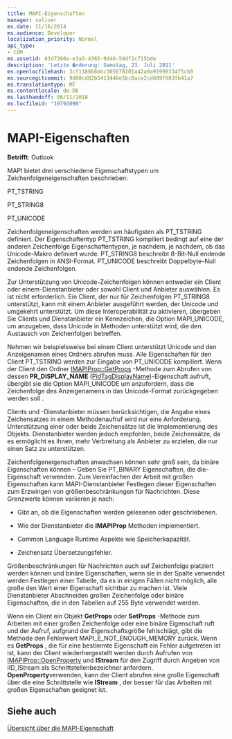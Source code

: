 ```yaml
---
title: MAPI-Eigenschaften
manager: soliver
ms.date: 11/16/2014
ms.audience: Developer
localization_priority: Normal
api_type:
- COM
ms.assetid: 63d7360a-e3a3-4365-9d46-50df1c715bde
description: 'Letzte �nderung: Samstag, 23. Juli 2011'
ms.openlocfilehash: 3cf118866bbc305678201a42a9a91998334f5cb0
ms.sourcegitcommit: 9d60cd82b5413446e5bc8ace2cd689f683fb41a7
ms.translationtype: MT
ms.contentlocale: de-DE
ms.lasthandoff: 06/11/2018
ms.locfileid: "19793090"
---
```

# <a name="mapi-string-properties"></a>MAPI-Eigenschaften

  
  
**Betrifft**: Outlook 
  
MAPI bietet drei verschiedene Eigenschaftstypen um Zeichenfolgeneigenschaften beschrieben:
  
PT_TSTRING
  
PT_STRING8
  
PT_UNICODE
  
Zeichenfolgeneigenschaften werden am häufigsten als PT_TSTRING definiert. Der Eigenschaftentyp PT_TSTRING kompiliert bedingt auf eine der anderen Zeichenfolge Eigenschaftentypen, je nachdem, je nachdem, ob das Unicode-Makro definiert wurde. PT_STRING8 beschreibt 8-Bit-Null endende Zeichenfolgen in ANSI-Format. PT_UNICODE beschreibt Doppelbyte-Null endende Zeichenfolgen. 
  
Zur Unterstützung von Unicode-Zeichenfolgen können entweder ein Client oder einem-Dienstanbieter oder sowohl Client und Anbieter auswählen. Es ist nicht erforderlich. Ein Client, der nur für Zeichenfolgen PT_STRING8 unterstützt, kann mit einem Anbieter ausgeführt werden, der Unicode und umgekehrt unterstützt. Um diese Interoperabilität zu aktivieren, übergeben Sie Clients und Dienstanbieter ein Kennzeichen, die Option MAPI_UNICODE, um anzugeben, dass Unicode in Methoden unterstützt wird, die den Austausch von Zeichenfolgen betreffen. 
  
Nehmen wir beispielsweise bei einem Client unterstützt Unicode und den Anzeigenamen eines Ordners abrufen muss. Alle Eigenschaften für den Client PT_TSTRING werden zur Eingabe von PT_UNICODE kompiliert. Wenn der Client den Ordner [IMAPIProp::GetProps](imapiprop-getprops.md) -Methode zum Abrufen von dessen **PR_DISPLAY_NAME** ([PidTagDisplayName](pidtagdisplayname-canonical-property.md))-Eigenschaft aufruft, übergibt sie die Option MAPI_UNICODE um anzufordern, dass die Zeichenfolge des Anzeigenamens in das Unicode-Format zurückgegeben werden soll . 
  
Clients und -Dienstanbieter müssen berücksichtigen, die Angabe eines Zeichensatzes in einem Methodenaufruf wird nur eine Anforderung. Unterstützung einer oder beide Zeichensätze ist die Implementierung des Objekts. Dienstanbieter werden jedoch empfohlen, beide Zeichensätze, da es ermöglicht es ihnen, mehr Verbreitung als Anbieter zu erzielen, die nur einen Satz zu unterstützen. 
  
Zeichenfolgeneigenschaften anwachsen können sehr groß sein, da binäre Eigenschaften können – Geben Sie PT_BINARY Eigenschaften, die die-Eigenschaft verwenden. Zum Vereinfachen der Arbeit mit großen Eigenschaften kann MAPI-Dienstanbieter Festlegen dieser Eigenschaften zum Erzwingen von größenbeschränkungen für Nachrichten. Diese Grenzwerte können variieren je nach:
  
- Gibt an, ob die Eigenschaften werden gelesenen oder geschriebenen.
    
- Wie der Dienstanbieter die **IMAPIProp** Methoden implementiert. 
    
- Common Language Runtime Aspekte wie Speicherkapazität.
    
- Zeichensatz Übersetzungsfehler. 
    
Größenbeschränkungen für Nachrichten auch auf Zeichenfolge platziert werden können und binäre Eigenschaften, wenn sie in der Spalte verwendet werden Festlegen einer Tabelle, da es in einigen Fällen nicht möglich, alle große den Wert einer Eigenschaft sichtbar zu machen ist. Viele Dienstanbieter Abschneiden großen Zeichenfolge oder binäre Eigenschaften, die in den Tabellen auf 255 Byte verwendet werden. 
  
Wenn ein Client ein Objekt **GetProps** oder **SetProps** -Methode zum Arbeiten mit einer großen Zeichenfolge oder eine binäre Eigenschaft ruft und der Aufruf, aufgrund der Eigenschaftsgröße fehlschlägt, gibt die Methode den Fehlerwert MAPI_E_NOT_ENOUGH_MEMORY zurück. Wenn es **GetProps** , die für eine bestimmte Eigenschaft ein Fehler aufgetreten ist ist, kann der Client wiederhergestellt werden durch Aufrufen von [IMAPIProp::OpenProperty](imapiprop-openproperty.md) und **IStream** für den Zugriff durch Angeben von IID_IStream als Schnittstellenbezeichner anfordern. **OpenProperty**verwenden, kann der Client abrufen eine große Eigenschaft über die eine Schnittstelle wie **IStream** , der besser für das Arbeiten mit großen Eigenschaften geeignet ist. 
  
## <a name="see-also"></a>Siehe auch



[Übersicht über die MAPI-Eigenschaft](mapi-property-overview.md)


